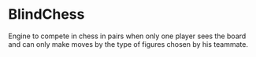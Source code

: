 # BlindChess
Engine to compete in chess in pairs when only one player sees the board and can only make moves by the type of figures chosen by his teammate.
